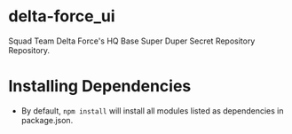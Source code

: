 # delta-force_ui
Squad Team Delta Force's HQ Base Super Duper Secret Repository Repository.

# Installing Dependencies
- By default, `npm install` will install all modules listed as dependencies in package.json. 